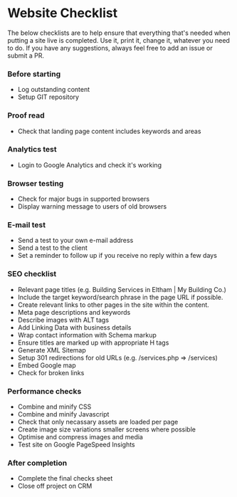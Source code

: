 # Website Checklist

The below checklists are to help ensure that everything that's needed when putting a site live is completed. Use it, print it, change it, whatever you need to do. If you have any suggestions, always feel free to add an issue or submit a PR.

### Before starting
- Log outstanding content
- Setup GIT repository

### Proof read
- Check that landing page content includes keywords and areas

### Analytics test
- Login to Google Analytics and check it's working

### Browser testing
- Check for major bugs in supported browsers
- Display warning message to users of old browsers

### E-mail test
- Send a test to your own e-mail address
- Send a test to the client
- Set a reminder to follow up if you receive no reply within a few days

### SEO checklist
- Relevant page titles (e.g. Building Services in Eltham | My Building Co.)
- Include the target keyword/search phrase in the page URL if possible.
- Create relevant links to other pages in the site within the content.
- Meta page descriptions and keywords
- Describe images with ALT tags
- Add Linking Data with business details
- Wrap contact information with Schema markup
- Ensure titles are marked up with appropriate H tags
- Generate XML Sitemap
- Setup 301 redirections for old URLs (e.g. /services.php => /services)
- Embed Google map
- Check for broken links

### Performance checks
- Combine and minify CSS
- Combine and minify Javascript
- Check that only necassary assets are loaded per page
- Create image size variations smaller screens where possible
- Optimise and compress images and media
- Test site on Google PageSpeed Insights

### After completion
- Complete the final checks sheet
- Close off project on CRM
